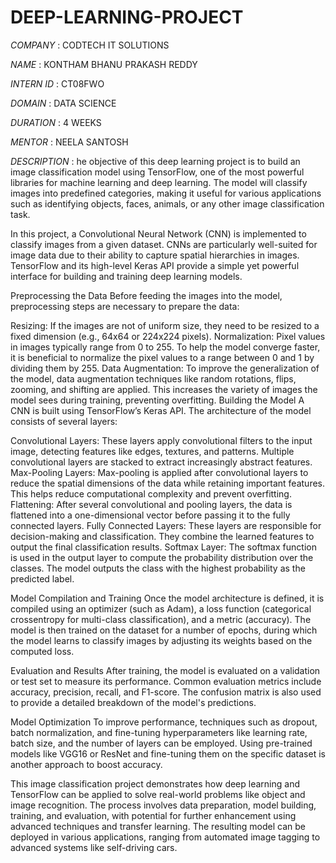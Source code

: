 # DEEP-LEARNING-PROJECT

*COMPANY* : CODTECH IT SOLUTIONS

*NAME* : KONTHAM BHANU PRAKASH REDDY

*INTERN ID* : CT08FWO

*DOMAIN* : DATA SCIENCE

*DURATION* : 4 WEEKS

*MENTOR* : NEELA SANTOSH

*DESCRIPTION* :
he objective of this deep learning project is to build an image classification model using TensorFlow, one of the most powerful libraries for machine learning and deep learning. The model will classify images into predefined categories, making it useful for various applications such as identifying objects, faces, animals, or any other image classification task.

In this project, a Convolutional Neural Network (CNN) is implemented to classify images from a given dataset. CNNs are particularly well-suited for image data due to their ability to capture spatial hierarchies in images. TensorFlow and its high-level Keras API provide a simple yet powerful interface for building and training deep learning models.

Preprocessing the Data
Before feeding the images into the model, preprocessing steps are necessary to prepare the data:

Resizing: If the images are not of uniform size, they need to be resized to a fixed dimension (e.g., 64x64 or 224x224 pixels).
Normalization: Pixel values in images typically range from 0 to 255. To help the model converge faster, it is beneficial to normalize the pixel values to a range between 0 and 1 by dividing them by 255.
Data Augmentation: To improve the generalization of the model, data augmentation techniques like random rotations, flips, zooming, and shifting are applied. This increases the variety of images the model sees during training, preventing overfitting.
Building the Model
A CNN is built using TensorFlow’s Keras API. The architecture of the model consists of several layers:

Convolutional Layers: These layers apply convolutional filters to the input image, detecting features like edges, textures, and patterns. Multiple convolutional layers are stacked to extract increasingly abstract features.
Max-Pooling Layers: Max-pooling is applied after convolutional layers to reduce the spatial dimensions of the data while retaining important features. This helps reduce computational complexity and prevent overfitting.
Flattening: After several convolutional and pooling layers, the data is flattened into a one-dimensional vector before passing it to the fully connected layers.
Fully Connected Layers: These layers are responsible for decision-making and classification. They combine the learned features to output the final classification results.
Softmax Layer: The softmax function is used in the output layer to compute the probability distribution over the classes. The model outputs the class with the highest probability as the predicted label.

Model Compilation and Training
Once the model architecture is defined, it is compiled using an optimizer (such as Adam), a loss function (categorical crossentropy for multi-class classification), and a metric (accuracy). The model is then trained on the dataset for a number of epochs, during which the model learns to classify images by adjusting its weights based on the computed loss.

Evaluation and Results
After training, the model is evaluated on a validation or test set to measure its performance. Common evaluation metrics include accuracy, precision, recall, and F1-score. The confusion matrix is also used to provide a detailed breakdown of the model's predictions.

Model Optimization
To improve performance, techniques such as dropout, batch normalization, and fine-tuning hyperparameters like learning rate, batch size, and the number of layers can be employed. Using pre-trained models like VGG16 or ResNet and fine-tuning them on the specific dataset is another approach to boost accuracy.

This image classification project demonstrates how deep learning and TensorFlow can be applied to solve real-world problems like object and image recognition. The process involves data preparation, model building, training, and evaluation, with potential for further enhancement using advanced techniques and transfer learning. The resulting model can be deployed in various applications, ranging from automated image tagging to advanced systems like self-driving cars.
